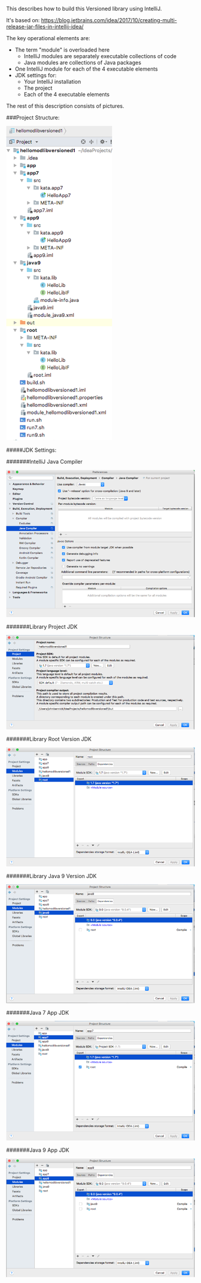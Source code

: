 This describes how to build this Versioned library using IntelliJ.

It's based on:
https://blog.jetbrains.com/idea/2017/10/creating-multi-release-jar-files-in-intellij-idea/

The key operational elements are:

- The term "module" is overloaded here
    - IntelliJ modules are separately executable collections of code
    - Java modules are collections of Java packages
- One IntelliJ module for each of the 4 executable elements
- JDK settings for:
    - Your IntelliJ installation
    - The project
    - Each of the 4 executable elements
    
The rest of this description consists of pictures.

###Project Structure:

![Project Structure](images/LIB4ProjStructure.png)

#####JDK Settings:

#######IntelliJ Java Compiler

![IntelliJ Java Compiler](images/IntelliJJavaCompiler.png)

#######Library Project JDK

![Library Project JDK](images/LIB4ProjectJDK.png)

#######Library Root Version JDK

![Library Root Version JDK](images/LIB4RootJDK.png)

#######Library Java 9 Version JDK

![Library Java 9 Version JDK](images/LIB4Java9JDK.png)

#######Java 7 App JDK

![Java 7 App JDK](images/LIB4App7JDK.png)

#######Java 9 App JDK

![Java 9 App JDK](images/LIB4App9JDK.png)
